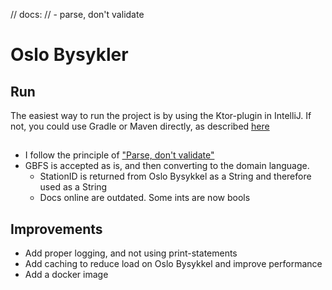 // docs:
// - parse, don't validate

# Oslo Bysykler

## Run
The easiest way to run the project is by using the Ktor-plugin in IntelliJ. 
If not, you could use Gradle or Maven directly, as described [here](https://ktor.io/docs/running.html#package)

## 
- I follow the principle of ["Parse, don't validate"](https://lexi-lambda.github.io/blog/2019/11/05/parse-don-t-validate/)
- GBFS is accepted as is, and then converting to the domain language. 
  - StationID is returned from Oslo Bysykkel as a String and therefore used as a String
  - Docs online are outdated. Some ints are now bools

## Improvements
- Add proper logging, and not using print-statements
- Add caching to reduce load on Oslo Bysykkel and improve performance
- Add a docker image
